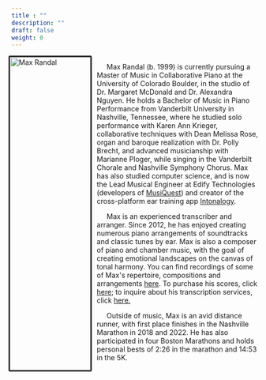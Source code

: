 ```yaml
---
title : ""
description: ""
draft: false
weight: 0
---
```


<div style= "display: flex;">
  <div style="width: 33%;">
    <img style="float: right; border: 3px solid #333333; border-radius: 3px; width: 100%;" src="./images/profile.jpg" alt="Max Randal">
  </div>
  <div style="width: 67%; text-indent: 20px; margin-left: 10px;">
    <p>Max Randal (b. 1999) is currently pursuing a Master of Music in Collaborative Piano at the University of Colorado Boulder, in the studio of Dr. Margaret McDonald and Dr. Alexandra Nguyen. He holds a Bachelor of Music in Piano Performance from Vanderbilt University in Nashville, Tennessee, where he studied solo performance with Karen Ann Krieger, collaborative techniques with Dean Melissa Rose, organ and baroque realization with Dr. Polly Brecht, and advanced musicianship with Marianne Ploger, while singing in the Vanderbilt Chorale and Nashville Symphony Chorus. Max has also studied computer science, and is now the Lead Musical Engineer at Edify Technologies (developers of <a href="https://app.musiquest.com">MusiQuest</a>) and creator of the cross-platform ear training app <a href="https://intonalogy.com">Intonalogy</a>.</p>
    <p>Max is an experienced transcriber and arranger. Since 2012, he has enjoyed creating numerous piano arrangements of soundtracks and classic tunes by ear. Max is also a composer of piano and chamber music, with the goal of creating emotional landscapes on the canvas of tonal harmony. You can find recordings of some of Max's repertoire, compositions and arrangements <a href="/recordings">here</a>. To purchase his scores, click <a href="/scores">here</a>; to inquire about his transcription services, click <a href="/services">here.</a></p>
    <p>Outside of music, Max is an avid distance runner, with first place finishes in the Nashville Marathon in 2018 and 2022. He has also participated in four Boston Marathons and holds personal bests of 2:26 in the marathon and 14:53 in the 5K.</p>
  </div>
</div>